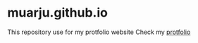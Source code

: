# muarju.github.io
This repository use for my protfolio website
Check my <a href="https://muarju.github.io/">protfolio</a>
